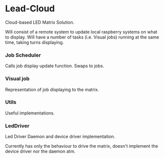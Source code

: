 # Lead-Cloud

Cloud-based LED Matrix Solution.

Will consist of a remote system to update local raspberry systems on what to display. Will have a number of tasks (i.e. Visual jobs) running at the same time, taking turns displaying.

### Job Scheduler

Calls job display update function.
Swaps to jobs.

### Visual job
Representation of job displaying to the matrix.

### Utils
Useful implementations.

### LedDriver
Led Driver Daemon and device driver implementation.

Currently has only the behaviour to drive the matrix, doesn't implement the device driver nor the daemon atm.
